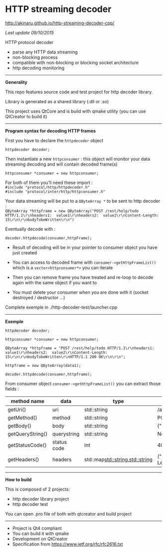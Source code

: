 # HTTP streaming decoder #

http://akinaru.github.io/http-streaming-decoder-cpp/

<i>Last update 09/10/2015</i>

HTTP protocol decoder

* parse any HTTP data streaming
* non-blocking process
* compatible with non-blocking or blocking socket architecture
* http decoding monitoring

<hr/>

<b>Generality</b>

This repo features source code and test project for http decoder library.

Library is generated as a shared library (.dll or .so)

This project uses QtCore and is build with qmake utility (you can use QtCreator to build it)

<hr/>

<b>Program syntax for decoding HTTP frames</b>

First you have to declare the ``httpdecoder`` object

``httpdecoder decoder;``

Then instantiate a new ``httpconsumer`` : this object will monitor your data streaming decoding and will contain decoded frame(s)

``httpconsumer *consumer = new httpconsumer;``

For both of them you'll need these import : <br/>
``#include "protocol/http/httpdecoder.h"``<br/>
``#include "protocol/inter/http/httpconsumer.h"``<br/>


Your data streaming will be put to a ``QByteArray *`` to be sent to http decoder :<br/>
``QByteArray *httpframe = new QByteArray("POST /rest/help/todo HTTP/1.1\r\nheaders1:  value1\r\nheaders2:  value2\r\nContent-Length:  15\r\n\r\nbodyTobeWritten\r\n")``

Eventually decode with : 

``decoder.httpdecode(consumer,httpFrame);``

* Result of decoding will be in your pointer to consumer object you have just created

* You can access to decoded frame with ``consumer->getHttpFrameList()`` which is a ``vector<httpconsumer*>`` you can iterate

* Then you can remove frame you have treated and re-loop to decode again with the same object if you want to

* You must delete your consumer when you are done with it (socket destroyed / destructor ...)

Complete exemple in ./http-decoder-test/launcher.cpp

<hr/>

<b>Exemple</b>

``httpdecoder decoder;``

``httpconsumer *consumer = new httpconsumer;``

``QByteArray *httpframe = "POST /rest/help/todo HTTP/1.1\r\nheaders1:  value1\r\nheaders2:  value2\r\nContent-Length:  15\r\n\r\nbodyTobeWritten\r\nHTTP/1.1 200 OK\r\n\r\n";``

``httpframe = new QByteArray(data1);``

``decoder.httpdecode(consumer,httpframe);``

From consumer object ``consumer->getHttpFrameList()`` you can extract those fields : 

  method name      |  data         | type                              | exemple
| ---------------  | ------------- | --------------------------------  | ----------------------
| getUri()         | uri           | std::string                       | /api/rest              |
| getMethod()      | method        | std::string                       | POST                   |
| getBody()        | body          | std::string                       | {"data":"OK"}          |
| getQueryString() | querystring   | std::string                       | Not Found              |
| getStatusCode()  | status code   | int                               | 404                    |
| getHeaders()     | headers       | std::map<std::string,std::string> |("Content-Length","15") |

<hr/>

<b>How to build</b>

This is composed of 2 projects:
* http decoder library project
* http decoder test 

You can open .pro file of both with qtcreator and build project

<hr/>

* Project is Qt4 compliant
* You can build it with qmake
* Development on QtCreator
* Specification from https://www.ietf.org/rfc/rfc2616.txt

